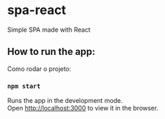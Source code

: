 # spa-react
Simple SPA made with React

## How to run the app:
Como rodar o projeto:

### `npm start`

Runs the app in the development mode.\
Open [http://localhost:3000](http://localhost:3000) to view it in the browser.

